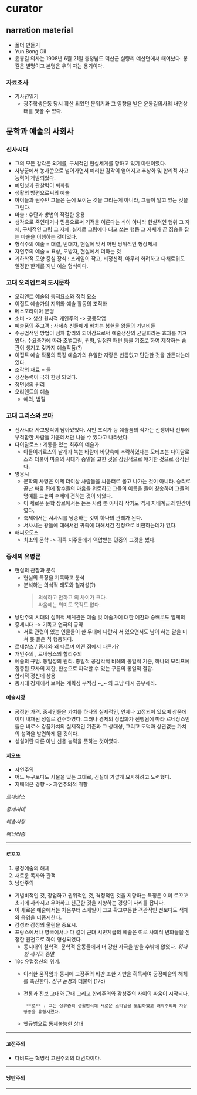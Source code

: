 # curator

## narration material

- 폴더 만들기
- Yun Bong Gil
- 윤봉길 의사는 1908년 6월 21일 충청남도 덕산군 실량리 예산면에서 태어났다. 봉길은 별명이고 본명은 우의 자는 용기이다.

### 자료조사

- 기사년일기
  - 광주학생운동 당시 확산 되었던 분위기과 그 영향을 받은 윤봉길의사의 내면상태를 엿볼 수 있다.

## 문학과 예술의 사회사

### 선사시대

- 그의 모든 감각은 외계를, 구체적인 현실세계를 향하고 있기 마련이였다.
- 사냥꾼에서 농사쑨으로 넘어가면서 예리한 감각이 옅어지고 추상화 및 합리적 사고 능력이 개발되었다.
- 예민성과 관찰력이 퇴화됨
- 생활의 방편으로써의 예술
- 아이들과 원주민 그들은 눈에 보이는 것을 그리는게 아니라, 그들이 알고 있는 것을 그린다.
- 마술 : 수단과 방법의 적절한 응용
- 생각으로 죽인다거나 믿음으로써 기적을 이룬다는 식이 아니라 현실적인 행위 그 자체, 구체적인 그림 그 자체, 실제로 그림에다 대고 쏘는 행동 그 자체가 곧 짐승을 잡는 마술을 이행하는 것이었다.
- 형식주의 예술 = 대결, 반대자, 현실에 맞서 어떤 당위적인 형상제시
- 자연주의 예술 = 표상, 모방자, 현실에서 더하는 것
- 기하학적 모양 중심 장식 : 스케일이 작고, 비정신적. 아무리 화려하고 다채로워도 일정한 한계를 지닌 예술 형식이다.

### 고대 오리엔트의 도시문화

- 오리엔트 예술의 동적요소와 정적 요소
- 이집트 예술가의 지위와 예술 활동의 조직화
- 메소포타미아 문명
- 소비 -> 생산 원시적 개인주의 -> 공동작업
- 예술품의 주고객 : 사제층 신들에게 바치는 봉헌물 왕들의 기념비들
- 수공업적인 방법이 점차 합리와 되어감으로써 예술생산의 균일화라는 효과를 가져왔다. 수요증가에 따라 초벌그림, 원형, 일정한 패턴 등을 기초로 하여 제작하는 습관이 생기고 갖가지 예술작품(?)
- 이집트 예술 작품의 특징 예술가의 유일한 자랑은 빈틈없고 단단한 것을 만든다는데 있다.
- 조각의 재료 = 돌
- 생산능력이 극히 한정 되었다.
- 정면성의 원리
- 오리엔트의 예술
  - 예의, 범절

### 고대 그리스와 로마

- 선사시대 사고방식이 남아있었다. 시인 조각가 등 예술품의 작가는 전쟁이나 전투에 부적합한 사람들 가운데서만 나올 수 있다고 나타났다.
- 다이달로스 : 계통을 있는 최후의 예술가
  - 아들이까로스의 날개가 녹는 바람에 바닷속에 추락하였다는 모티프는 다이달로스와 더불어 마술의 시대가 종말을 고한 것을 상징적으로 얘기한 것으로 생각된다.
- 영웅시
  - 문학의 사명은 이제 더이상 사람들을 싸움터로 몰고 나가는 것이 아니라. 승리로 끝난 싸움 뒤에 장수들의 마음을 위로하고 그들의 이름을 들어 칭송하며 그들의 명예를 드높여 후세에 전하는 것이 되었다.
  - 이 세로운 문학 장르에서는 듣는 사람 뿐 아니라 작가도 역시 지배계급의 인간이였다.
  - 축제에서는 서사시를 낭송하는 것이 하나의 관례가 된다.
  - 서사시는 왕들에 대해서건 귀족에 대해서건 진정으로 비판하는데가 없다.
- 해씨오도스
  - 최초의 문학 -> 귀족 지주들에게 억압받는 민중의 그것을 썼다.

### 중세의 유명론

- 현실의 관찰과 분석
  - 현실의 특징을 기록하고 분석
  - 분석하는 의식적 태도와 철저성(?)
    > 의식하고 안하고 의 차이가 크다.  
    > 싸움에는 의미도 목적도 없다.
- 낭만주의 시대의 심미적 세계관은 예술 및 예술가에 대한 예찬과 숭배로도 일체의
- 중세시대 -> 기독교 연극의 규약
  - 서로 관련이 있는 인물들이 한 무대에 나란히 서 있으면서도 남이 하는 말을 미쳐 못 들은 척 행동하다.
- 르네쌍스 / 중세와 왜 다르며 어떤 점에서 다른가?
- 개인주의 , 르네쌍스의 합리주의
- 예술의 규범. 통일성의 원리. 총일적 공감각적 비례의 통일적 기준, 하나의 모티프에 집중된 묘사의 제한, 한눈으로 파악할 수 있는 구론의 통일적 결합.
- 합리적 정신에 상용
- 동시대 경제에서 보이는 계획성 부적성 ~\_~ 와 그냥 다시 공부해라.

#### 예술시장

- 공정한 가격. 중세인들은 가치를 하나의 실제적인, 언제나 고정되어 있으며 상품에 이미 내재된 성질로 간주하였다. 그러나 경제의 상업화가 진행됨에 따라 르네상스인들은 비로소 강품가치의 실제적인 기준과 그 상대성, 그리고 도덕과 상관없는 가치의 성격을 발견하게 된 것이다.
- 성실이란 다른 아닌 신용 능력을 뜻하는 것이였다.

#### 지오또

- 자연주의
- 어느 누구보다도 사물을 있는 그대로, 진실에 가깝게 묘사하려고 노력했다.
- 지배적은 경향 -> 자연주의적 취향

_르네상스_

_중세시대_

_예술시장_

_매너리즘_

---

#### 로꼬꼬

1. 궁정예술의 해체
2. 새로운 독자와 관객
3. 낭만주의

- 기념비적인 것, 장엄하고 권위적인 것, 격정적인 것을 지향하는 특징은 이미 로꼬꼬 초기에 사라지고 우아하고 친근한 것을 지향하는 경향이 자리를 잡니다.
- 이 새로운 예술에서는 처음부터 스케일이 크고 확고부동한 객관적인 선보다도 색채와 음영을 더중시한다.
- 감성과 감정의 울림을 중요시.
- 프랑스에서나 영국에서나 다 같이 근대 시민계급의 예술은 여로 사회적 변화들을 진정한 원천으로 하여 형성되었다.
  - 동시대의 철학적. 문학적 운동들에서 더 강한 자극을 받을 수밖에 없었다.
    *위대한 세기*의 종말
- 18c 유럽정신의 위기.
  - 이러한 움직임과 동시에 고정주의 비판 또한 기반을 획득하여 궁정예술의 해체를 촉진한다.
    *신구 논쟁*과 더불어 (17c)
  - 전통과 진보 고대와 근대 그리고 합리주의와 감성주의 사이의 싸움이 시작되다.

         **로** : 그는 상류층의 생활방식에 새로운 스타일을 도입하였고 쾌락주의와 자유방종을 유행시켰다.

  - 옛규범으로 통제불능한 상태

---

#### 고전주의

- 다비드는 혁명적 고전주의의 대변자이다.

---

#### 낭만주의

---
